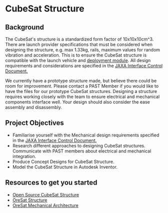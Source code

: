 # CubeSat Structure

## Background
The CubeSat's structure is a standardized form factor of 10x10x10cm^3. There are launch provider specifications that must be considered when designing the structure, e.g. max 1.33kg, rails, maximum values for random vibration and acceleration. This
is to ensure the CubeSat structure is compatible with the launch vehicle and [deployment module](https://humans-in-space.jaxa.jp/en/biz-lab/experiment/facility/ef/jssod/). All
design requirements and considerations are specified in the [JAXA Interface Control Document.](https://humans-in-space.jaxa.jp/kibouser/library/item/jx-espc_8e_en.pdf)

We currently have a prototype structure made, but believe there could be room for improvement. Please contact a PAST Member if
you would like to have the files for our prototype CubeSat structures. Designing a structure requires working closely with the
team to ensure electrical and mechanical components interface well. Your design should also consider the ease assembly and
disassembly.

## Project Objectives
- Familiarise yourself with the Mechanical design requirements specified in the [JAXA Interface Control Document.](https://humans-in-space.jaxa.jp/kibouser/library/item/jx-espc_8e_en.pdf)
- Research different approaches to designing CubeSat structures. Communicate with PAST members about electrical and mechanical 
integration. 
- Produce Concept Designs for CubeSat Structure.
- Model the CubeSat Structure in Autodesk Inventor.

## Resources to get you started
- [Open Source CubeSat Structure](https://github.com/alanbjohnston/CubeSatSim/tree/master/hardware/frame/v2.0)
- [OreSat Structure](https://github.com/oresat/oresat-structure)
- [OreSat Mechanical Architecture](https://www.youtube.com/watch?v=0-Tlg6fqUgA)
